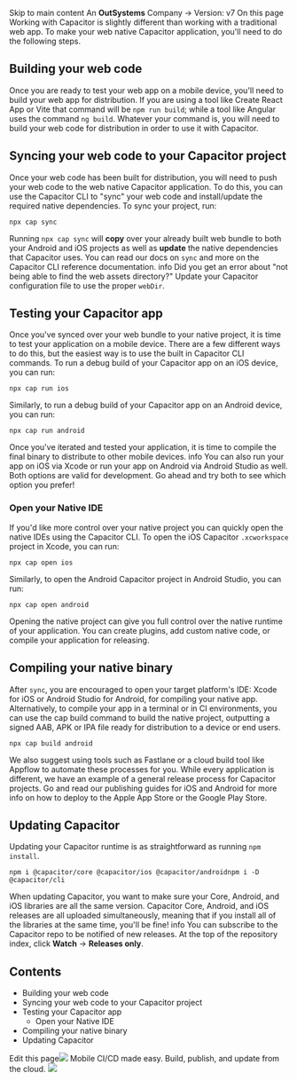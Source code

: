 Skip to main content
An **OutSystems** Company →
Version: v7
On this page
Working with Capacitor is slightly different than working with a traditional web app. To make your web native Capacitor application, you'll need to do the following steps.
## Building your web code​
Once you are ready to test your web app on a mobile device, you'll need to build your web app for distribution. If you are using a tool like Create React App or Vite that command will be `npm run build`; while a tool like Angular uses the command `ng build`. Whatever your command is, you will need to build your web code for distribution in order to use it with Capacitor.
## Syncing your web code to your Capacitor project​
Once your web code has been built for distribution, you will need to push your web code to the web native Capacitor application. To do this, you can use the Capacitor CLI to "sync" your web code and install/update the required native dependencies.
To sync your project, run:
```
npx cap sync
```

Running `npx cap sync` will **copy** over your already built web bundle to both your Android and iOS projects as well as **update** the native dependencies that Capacitor uses.
You can read our docs on `sync` and more on the Capacitor CLI reference documentation.
info
Did you get an error about "not being able to find the web assets directory?" Update your Capacitor configuration file to use the proper `webDir`.
## Testing your Capacitor app​
Once you've synced over your web bundle to your native project, it is time to test your application on a mobile device. There are a few different ways to do this, but the easiest way is to use the built in Capacitor CLI commands.
To run a debug build of your Capacitor app on an iOS device, you can run:
```
npx cap run ios
```

Similarly, to run a debug build of your Capacitor app on an Android device, you can run:
```
npx cap run android
```

Once you've iterated and tested your application, it is time to compile the final binary to distribute to other mobile devices.
info
You can also run your app on iOS via Xcode or run your app on Android via Android Studio as well. Both options are valid for development. Go ahead and try both to see which option you prefer!
### Open your Native IDE​
If you'd like more control over your native project you can quickly open the native IDEs using the Capacitor CLI.
To open the iOS Capacitor `.xcworkspace` project in Xcode, you can run:
```
npx cap open ios
```

Similarly, to open the Android Capacitor project in Android Studio, you can run:
```
npx cap open android
```

Opening the native project can give you full control over the native runtime of your application. You can create plugins, add custom native code, or compile your application for releasing.
## Compiling your native binary​
After `sync`, you are encouraged to open your target platform's IDE: Xcode for iOS or Android Studio for Android, for compiling your native app.
Alternatively, to compile your app in a terminal or in CI environments, you can use the cap build command to build the native project, outputting a signed AAB, APK or IPA file ready for distribution to a device or end users.
```
npx cap build android
```

We also suggest using tools such as Fastlane or a cloud build tool like Appflow to automate these processes for you. While every application is different, we have an example of a general release process for Capacitor projects. Go and read our publishing guides for iOS and Android for more info on how to deploy to the Apple App Store or the Google Play Store.
## Updating Capacitor​
Updating your Capacitor runtime is as straightforward as running `npm install`.
```
npm i @capacitor/core @capacitor/ios @capacitor/androidnpm i -D @capacitor/cli
```

When updating Capacitor, you want to make sure your Core, Android, and iOS libraries are all the same version. Capacitor Core, Android, and iOS releases are all uploaded simultaneously, meaning that if you install all of the libraries at the same time, you'll be fine!
info
You can subscribe to the Capacitor repo to be notified of new releases. At the top of the repository index, click **Watch** -> **Releases only**.
## Contents
  * Building your web code
  * Syncing your web code to your Capacitor project
  * Testing your Capacitor app
    * Open your Native IDE
  * Compiling your native binary
  * Updating Capacitor


Edit this page![](https://images.prismic.io/ionicframeworkcom/50ede1c5-d69d-4c9d-bf0d-4c9ab7c14724_doc-ad-appflow.png?auto=compress,format&rect=0,0,280,200&w=280&h=200)
Mobile CI/CD made easy. Build, publish, and update from the cloud.
![](https://cdn.bizible.com/ipv?_biz_r=&_biz_h=802059049&_biz_u=ed6d98ad223740ddbf99774ce8c4ab02&_biz_l=https%3A%2F%2Fcapacitorjs.com%2Fdocs%2Fbasics%2Fworkflow&_biz_t=1739811914787&_biz_i=Development%20Workflow%20%7C%20Capacitor%20Documentation&_biz_n=15&rnd=868668&cdn_o=a&_biz_z=1739811914787)
